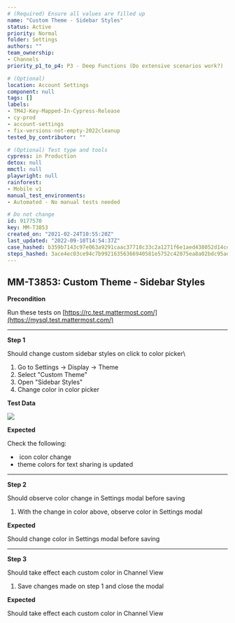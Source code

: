 ```yaml
---
# (Required) Ensure all values are filled up
name: "Custom Theme - Sidebar Styles"
status: Active
priority: Normal
folder: Settings
authors: ""
team_ownership: 
- Channels
priority_p1_to_p4: P3 - Deep Functions (Do extensive scenarios work?)

# (Optional)
location: Account Settings
component: null
tags: []
labels: 
- TM4J-Key-Mapped-In-Cypress-Release
- cy-prod
- account-settings
- fix-versions-not-empty-2022cleanup
tested_by_contributor: ""

# (Optional) Test type and tools
cypress: in Production
detox: null
mmctl: null
playwright: null
rainforest: 
- Mobile v1
manual_test_environments:
- Automated - No manual tests needed

# Do not change
id: 9177570
key: MM-T3853
created_on: "2021-02-24T10:55:20Z"
last_updated: "2022-09-10T14:54:37Z"
case_hashed: b359b7143c97e063a9291caac37718c33c2a1271f6e1aed438052d14cdb405db1f69d27e39dfb49908fb77a430aa6ce1
steps_hashed: 3ace4ec03ce94c7b99216356366940581e5752c42075ea8a02bdc95ad9a8d7b6e3833e03d725173533205c30c2cc0e81
---
```


<!-- (Auto-generated) Based on frontmatter's "key" and "name" -->

## MM-T3853: Custom Theme - Sidebar Styles

**Precondition**

Run these tests on [https://rc.test.mattermost.com/](https://mysql.test.mattermost.com/)

---

**Step 1**

Should change custom sidebar styles on click to color picker\\

1. Go to Settings -> Display -> Theme
2. Select "Custom Theme"
3. Open "Sidebar Styles"
4. Change color in color picker

**Test Data**

![](https://cloudfront.tm4j.smartbear.com/tenant/ad722c15-e2a6-3788-82f3-92f99221f446/project/10302/embedded-f3277290f945470c4add5d21ef3dc7ca7b74388fc7152bfb6b99ae58c66a95a8-1580754297468-2020-02-03_13-24-18.png)

**Expected**

Check the following:

-  icon color change
- theme colors for text sharing is updated

---

**Step 2**

Should observe color change in Settings modal before saving

1. With the change in color above, observe color in Settings modal

**Expected**

Should change color in Settings modal before saving

---

**Step 3**

Should take effect each custom color in Channel View

1. Save changes made on step 1 and close the modal

**Expected**

Should take effect each custom color in Channel View
